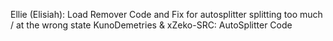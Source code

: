 Ellie (Elisiah): Load Remover Code and Fix for autosplitter splitting too much / at the wrong state
KunoDemetries & xZeko-SRC: AutoSplitter Code  
